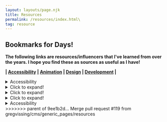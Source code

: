 ```yaml
---
layout: layouts/page.njk
title: Resources
permalink: /resources/index.html\
tag: resource
---
```

## Bookmarks for Days!

**The following links are resources/influencers that I've learned from over the years. I hope you find these as sources
as useful as I have!**

**\| [Accessibility](#accessibility) | [Animation](#animation) | [Design](#design) | [Development](#development) |**

<details>
	<summary>Accessibility</summary>

	* **Standard**

	* [W3C Accessibility Standards Overview](https://www.w3.org/WAI/standards-guidelines/)
	* [Web Content Accessibility Guidelines (WCAG) 2.0](https://www.w3.org/TR/WCAG20/)
	* [Standards for Writing Accessibly](https://alistapart.com/article/standards-for-writing-accessibly/)
	* [HTML: A good basis for accessibility](https://developer.mozilla.org/en-US/docs/Learn/Accessibility/HTML)
	* **Navigation**

	* [Accessible Mobile Navigation](https://www.a11ymatters.com/pattern/mobile-nav/)
	* [Accessibility for Hamburger Menu](https://medium.com/@linlinghao/accessibility-for-hamburger-menu-a37fa9617a89)
	* **Strategy**

	* [ADA Website Compliance: Preparing Your College or University
	Website](https://www.oho.com/blog/ada-website-compliance-preparing-your-college-or-university-website)
	* [Checklist to Comply with ADA Accessibility in Higher
	Education](https://opensenselabs.com/blog/articles/checklist-comply-ada-accessibility-higher-education)
	* [ADA Title II Action Guide for State and Local Governments](https://www.adaactionguide.org/action-steps)
	* [Making the Web More Accessible Using Machine
	Learning](https://medium.com/myplanet-musings/making-the-web-more-accessible-using-machine-learning-8a32eaafdb3a)
	* [14 easy ways to make your website more
	accessible](https://www.creativebloq.com/advice/14-easy-ways-to-make-your-website-more-accessible)
	* [A11y at Clio: How We Build Accessible UI Web
	Components](https://labs.clio.com/a11y-at-clio-how-we-build-accessible-ui-web-components-b31d8e1fef23)
	* [United States Web Design System](https://designsystem.digital.gov/)
	* [Checklist to avoid the most common accessibility
	errors](https://www.brucelawson.co.uk/2019/checklist-to-avoid-the-most-common-accessibility-errors/)
	* [Web Accessibility Tutorials](https://www.w3.org/WAI/tutorials/)
	* [How to be a keyboard accessibility super hero](http://simplyaccessible.com/article/keyboard-superhero/)
	* [Writing CSS with Accessibility in
	Mind](https://medium.com/@matuzo/writing-css-with-accessibility-in-mind-8514a0007939)
	* [Unexpected accessibility tips](https://www.cjcid.com/articles/unexpected-a11y-tips/)
	* [5 ways content can improve your websites’ accessibility — and overall
	UX](https://webflow.com/blog/5-ways-content-can-improve-your-websites-accessibility-and-overall-ux)
	* [Start with empathy](https://simplyaccessible.com/article/empathy/)
	* **Misc Resources**

	* [The state of accessible web UI frameworks](https://darekkay.com/blog/accessible-ui-frameworks/)
	* [Accessibility Update Towards 2020](https://www.boye-co.com/blog/2019/10/3/accessibility-update-towards-2020)
	* [Growing Accessibility Conversations](https://css-tricks.com/growing-accessibility-conversations/)
	* [Accessibility Reviews](https://a11y.reviews/)
	* [Enhancing The Clickable Area Size](https://ishadeed.com/article/clickable-area/)
	* [Web Components and the Accessibility Object model (AOM)](https://www.24a11y.com/2019/web-components-and-the-aom/)
	* [VICE VERSA - diagonal UI optimized for single hand
	IX](https://www.behance.net/gallery/12419409/VICE-VERSA-diagonal-UI-optimized-for-a-single-hand-IX)
	* [Accessibility in JavaScript Applications](https://marcysutton.github.io/js-a11y-workshop/)
	* [PUXL - framework](https://puxl.io/)
	* [Nutrition Cards for Accessible Components](https://davatron5000.github.io/a11y-nutrition-cards/)
	* [The A11Y Project](https://a11yproject.com/)
	* [Periodic Table of ARIA 1.0 Roles](https://dylanb.github.io/periodic-aria-roles.html)
	* [WAI-ARIA Authoring Practices 1.1](https://www.w3.org/TR/wai-aria-practices/)
	* [Accessible Rich Internet Applications (WAI-ARIA) 1.1](https://www.w3.org/TR/wai-aria/)
	* [Web Fundamentals - Accessibility](https://developers.google.com/web/fundamentals/accessibility)
	* [Accessibility a Developer's User Story](https://www.telerik.com/blogs/accessibility-developers-user-story)
	* [Accessibility Support](https://a11ysupport.io/)
	* [Using ARIA to enhance SVG
	accessibility](https://developer.paciellogroup.com/blog/2013/12/using-aria-enhance-svg-accessibility/)
	* [8 things parenting taught me about
	accessibility](https://simplyaccessible.com/article/8-things-parenting-taught-accessibility/)
	* [Sara Soueidan - What a Year of Learning and Teaching Accessibility Taught
	Me](https://www.sarasoueidan.com/blog/what-accessibility-taught-me/)
	* [Web Content Accessibility Guidelines (WCAG) Conformance](https://www.deque.com/wcag/)
	* [Website Accessibility – How you can make your website function for people of all abilities, even if you’re not a
	coder](https://strategybykatie.com/website-accessibility-how-you-can-make-your-website-function-for-people-of-all-abilities-even-if-youre-not-a-coder/)
	* [The A11Y Project - Patterns](https://a11yproject.com/patterns/)
	* [Truths about digital accessibility](https://ericwbailey.design/writing/truths-about-digital-accessibility.html)
	* [Libraries and Accessibility: Accessible
	Websites](https://libguides.ctstatelibrary.org/dld/accessibility/websites)
	* [Using the Accessibility Checker on Web
	Pages](https://www.blackbaud.com/files/support/helpfiles/luminate-online/help/Subsystems/Administrator/Content/Ref/Admin_Accessibility_Checker.html)
	* [A smartphone accessibility primer; or, how I learned to stop worrying and master mobile
	accessibility](https://simplyaccessible.com/article/smartphone-a11y-primer-1/)
	* [Finding the willing: cultivating engagement for
	accessibility](https://simplyaccessible.com/article/finding-willing-cultivating-engagement-accessibility/)
	* [Accessibility Matters](https://www.a11ymatters.com/)
	* [No Style Design System](http://nostyle.herokuapp.com/)
	* **Examples**

	* [Accessibility at Yale](https://usability.yale.edu/web-accessibility/accessibility-yale)
	* [Clever](https://clever.com/)
	* [Carnegie Museums of Pittsburgh - Innovation Studio LogoWeb Accessibility
	Guidelines](http://web-accessibility.carnegiemuseums.org/)
	* [Apple - Accessibility](https://www.apple.com/accessibility/)
	* [Deque - Pattern library](https://pattern-library.dequelabs.com/)
	* [A11Y - Style Guide](https://a11y-style-guide.com/style-guide/)
	* **Tools/Testing**

	* [Accessibility Inspector
	(Firefox)](https://marcozehe.de/2018/04/11/introducing-the-accessibility-inspector-in-the-firefox-developer-tools/)
	* [WAVE Web Accessibility Evaluation Tool](http://wave.webaim.org/)
	* [Accessibility Inspector
	(Firefox)](https://marcozehe.de/2018/04/11/introducing-the-accessibility-inspector-in-the-firefox-developer-tools/)
	* [Little Forest](https://littleforest.co.uk/)
	* [HTML CodeSniffer](http://squizlabs.github.io/HTML_CodeSniffer/)
	* [Accessibility Insights](https://accessibilityinsights.io/)
	* [webhint](https://webhint.io/)
	* [WebAIM - Contrast Checker](https://webaim.org/resources/contrastchecker/)
	* [accessiBe](https://accessibe.com/)
	* [HTML5 Accessibility](https://www.html5accessibility.com/)
	* [a11y.css - Extension](https://ffoodd.github.io/a11y.css/)
	* [Accessibility Testing Tools](https://css-tricks.com/accessibility-testing-tools/)
	* [Web Accessibility: Tools and Considerations](https://www.sitepoint.com/web-accessibility-tools-considerations/)
	* [Assistive Technologies I Test With](https://daverupert.com/2018/07/assistive-technologies-i-test-with/)
	* **Forms**

	* [Accessibility Inspector
	(Firefox)](https://marcozehe.de/2018/04/11/introducing-the-accessibility-inspector-in-the-firefox-developer-tools/)
	* [How Can I Make My Forms A Little More
	Accessible?](https://medium.com/@roblcopeland/how-can-i-make-my-forms-a-little-more-accessible-1726d63210f2)
	* [USWDS - Form controls](https://designsystem.digital.gov/components/form-controls/)
	* [USWDS - Form templates](https://designsystem.digital.gov/components/form-templates/)
	* [Where to put buttons on forms](https://adamsilver.io/articles/where-to-put-buttons-in-forms/)
	* [Making a Better Custom Select Element](https://24ways.org/2019/making-a-better-custom-select-element/)
	* [Multi-page Forms](https://www.w3.org/WAI/tutorials/forms/multi-page/)
	* [Accessibility testing a multi-channel form
	wizard](https://vfowler.com/accessibility-testing-multi-channel-form-wizard/)
	* **Legal**

	* [Higher Ed Accessibility Lawsuits, Complaints, and
	Settlements](https://www.d.umn.edu/~lcarlson/atteam/lawsuits.html)
	* [Feds Prod Universities to Address Website Accessibility
	Complaints](https://www.insidehighered.com/news/2018/11/06/universities-still-struggle-make-websites-accessible-all)
	* **Influencers**

	* [Kristina Podnar](https://www.kpodnar.com/)
	* [Sara Soueidan](https://www.sarasoueidan.com/)
	* [Sergei Kriger](https://www.sergeikriger.com/)
	* [Aaron Gustafson](https://www.aaron-gustafson.com/)
	* **Code**

	* [CodePen - Hamburger Menu](https://codepen.io/shadeed/pen/PMygee)
	* [Having a Little Fun With Custom Focus
	Styles](https://css-tricks.com/having-a-little-fun-with-custom-focus-styles/)
 * **Documents**

	* [Kristina Podnar - Branding
	Policy](https://docs.google.com/document/d/1Bka7B6oeyF0N8H_kpR0oWtNQqoZkwvv1YcSlBXOy0CU/edit?usp=sharing)
	* [Kristina Podnar - Logo
	standard](https://docs.google.com/document/d/1cgjG_LYLcjxJkklF-JkOxo-mFNX9cKXjx0WVT9Stl7U/edit?usp=sharing)
	* [Kristina Podnar - Privacy
	policy](https://docs.google.com/document/d/1lLZWnkZPWn8HVjR3nkH1lv2AHscaHjntjbeKPrKtp-M/edit?usp=sharing)
	* [Kristina Podnar - Privacy
	statement](https://docs.google.com/document/d/1ZeHNfqBDOXd7ZmTKIG9UFVukH75AJqZyAsEyM5QQ7dM/edit)
	* [Kristina Podnar - Accessibility policy we developed for Greg
	V](https://docs.google.com/document/d/12bQ7zFqiS5KLnDSC4nQU60JoL0CJarujsDUtlEB_KXI/edit?usp=sharing)
</details>

<details>
  <summary>Click to expand!</summary>
  
  ## Heading
  1. A numbered
  2. list
     * With some
     * Sub bullets
</details>

<details>
  <summary>Click to expand!</summary>
  
  ## Heading
  1. A numbered
  2. list
     * With some
     * Sub bullets
</details>

<details>
  <summary>Click to expand!</summary>
  
  ## Heading
  1. A numbered
  2. list
     * With some
     * Sub bullets
</details>

<details>
  <summary>Accessibility</summary>
  
* **Standard**

  * [W3C Accessibility Standards Overview](https://www.w3.org/WAI/standards-guidelines/)
  * [Web Content Accessibility Guidelines (WCAG) 2.0](https://www.w3.org/TR/WCAG20/)
  * [Standards for Writing Accessibly](https://alistapart.com/article/standards-for-writing-accessibly/)
  * [HTML: A good basis for accessibility](https://developer.mozilla.org/en-US/docs/Learn/Accessibility/HTML)
* **Navigation**

  * [Accessible Mobile Navigation](https://www.a11ymatters.com/pattern/mobile-nav/)
  * [Accessibility for Hamburger Menu](https://medium.com/@linlinghao/accessibility-for-hamburger-menu-a37fa9617a89)
* **Strategy**

  * [ADA Website Compliance: Preparing Your College or University Website](https://www.oho.com/blog/ada-website-compliance-preparing-your-college-or-university-website)
  * [Checklist to Comply with ADA Accessibility in Higher Education](https://opensenselabs.com/blog/articles/checklist-comply-ada-accessibility-higher-education)
  * [ADA Title II Action Guide for State and Local Governments](https://www.adaactionguide.org/action-steps)
  * [Making the Web More Accessible Using Machine Learning](https://medium.com/myplanet-musings/making-the-web-more-accessible-using-machine-learning-8a32eaafdb3a)
  * [14 easy ways to make your website more accessible](https://www.creativebloq.com/advice/14-easy-ways-to-make-your-website-more-accessible)
  * [A11y at Clio: How We Build Accessible UI Web Components](https://labs.clio.com/a11y-at-clio-how-we-build-accessible-ui-web-components-b31d8e1fef23)
  * [United States Web Design System](https://designsystem.digital.gov/)
  * [Checklist to avoid the most common accessibility errors](https://www.brucelawson.co.uk/2019/checklist-to-avoid-the-most-common-accessibility-errors/)
  * [Web Accessibility Tutorials](https://www.w3.org/WAI/tutorials/)
  * [How to be a keyboard accessibility super hero](http://simplyaccessible.com/article/keyboard-superhero/)
  * [Writing CSS with Accessibility in Mind](https://medium.com/@matuzo/writing-css-with-accessibility-in-mind-8514a0007939)
  * [Unexpected accessibility tips](https://www.cjcid.com/articles/unexpected-a11y-tips/)
  * [5 ways content can improve your websites’ accessibility — and overall UX](https://webflow.com/blog/5-ways-content-can-improve-your-websites-accessibility-and-overall-ux)
  * [Start with empathy](https://simplyaccessible.com/article/empathy/)
* **Misc Resources**

  * [The state of accessible web UI frameworks](https://darekkay.com/blog/accessible-ui-frameworks/)
  * [Accessibility Update Towards 2020](https://www.boye-co.com/blog/2019/10/3/accessibility-update-towards-2020)
  * [Growing Accessibility Conversations](https://css-tricks.com/growing-accessibility-conversations/)
  * [Accessibility Reviews](https://a11y.reviews/)
  * [Enhancing The Clickable Area Size](https://ishadeed.com/article/clickable-area/)
  * [Web Components and the Accessibility Object model (AOM)](https://www.24a11y.com/2019/web-components-and-the-aom/)
  * [VICE VERSA - diagonal UI optimized for single hand IX](https://www.behance.net/gallery/12419409/VICE-VERSA-diagonal-UI-optimized-for-a-single-hand-IX)
  * [Accessibility in JavaScript Applications](https://marcysutton.github.io/js-a11y-workshop/)
  * [PUXL - framework](https://puxl.io/)
  * [Nutrition Cards for Accessible Components](https://davatron5000.github.io/a11y-nutrition-cards/)
  * [The A11Y Project](https://a11yproject.com/)
  * [Periodic Table of ARIA 1.0 Roles](https://dylanb.github.io/periodic-aria-roles.html)
  * [WAI-ARIA Authoring Practices 1.1](https://www.w3.org/TR/wai-aria-practices/)
  * [Accessible Rich Internet Applications (WAI-ARIA) 1.1](https://www.w3.org/TR/wai-aria/)
  * [Web Fundamentals - Accessibility](https://developers.google.com/web/fundamentals/accessibility)
  * [Accessibility a Developer's User Story](https://www.telerik.com/blogs/accessibility-developers-user-story)
  * [Accessibility Support](https://a11ysupport.io/)
  * [Using ARIA to enhance SVG accessibility](https://developer.paciellogroup.com/blog/2013/12/using-aria-enhance-svg-accessibility/)
  * [8 things parenting taught me about accessibility](https://simplyaccessible.com/article/8-things-parenting-taught-accessibility/)
  * [Sara Soueidan - What a Year of Learning and Teaching Accessibility Taught Me](https://www.sarasoueidan.com/blog/what-accessibility-taught-me/)
  * [Web Content Accessibility Guidelines (WCAG) Conformance](https://www.deque.com/wcag/)
  * [Website Accessibility – How you can make your website function for people of all abilities, even if you’re not a coder](https://strategybykatie.com/website-accessibility-how-you-can-make-your-website-function-for-people-of-all-abilities-even-if-youre-not-a-coder/)
  * [The A11Y Project - Patterns](https://a11yproject.com/patterns/)
  * [Truths about digital accessibility](https://ericwbailey.design/writing/truths-about-digital-accessibility.html)
  * [Libraries and Accessibility: Accessible Websites](https://libguides.ctstatelibrary.org/dld/accessibility/websites)
  * [Using the Accessibility Checker on Web Pages](https://www.blackbaud.com/files/support/helpfiles/luminate-online/help/Subsystems/Administrator/Content/Ref/Admin_Accessibility_Checker.html)
  * [A smartphone accessibility primer; or, how I learned to stop worrying and master mobile accessibility](https://simplyaccessible.com/article/smartphone-a11y-primer-1/)
  * [Finding the willing: cultivating engagement for accessibility](https://simplyaccessible.com/article/finding-willing-cultivating-engagement-accessibility/)
  * [Accessibility Matters](https://www.a11ymatters.com/)
  * [No Style Design System](http://nostyle.herokuapp.com/)
* **Examples**

  * [Accessibility at Yale](https://usability.yale.edu/web-accessibility/accessibility-yale)
  * [Clever](https://clever.com/)
  * [Carnegie Museums of Pittsburgh - Innovation Studio LogoWeb Accessibility Guidelines](http://web-accessibility.carnegiemuseums.org/)
  * [Apple - Accessibility](https://www.apple.com/accessibility/)
  * [Deque - Pattern library](https://pattern-library.dequelabs.com/)
  * [A11Y - Style Guide](https://a11y-style-guide.com/style-guide/)
* **Tools/Testing**

  * [Accessibility Inspector (Firefox)](https://marcozehe.de/2018/04/11/introducing-the-accessibility-inspector-in-the-firefox-developer-tools/)
  * [WAVE Web Accessibility Evaluation Tool](http://wave.webaim.org/)
  * [Accessibility Inspector (Firefox)](https://marcozehe.de/2018/04/11/introducing-the-accessibility-inspector-in-the-firefox-developer-tools/)
  * [Little Forest](https://littleforest.co.uk/)
  * [HTML CodeSniffer](http://squizlabs.github.io/HTML_CodeSniffer/)
  * [Accessibility Insights](https://accessibilityinsights.io/)
  * [webhint](https://webhint.io/)
  * [WebAIM - Contrast Checker](https://webaim.org/resources/contrastchecker/)
  * [accessiBe](https://accessibe.com/)
  * [HTML5 Accessibility](https://www.html5accessibility.com/)
  * [a11y.css - Extension](https://ffoodd.github.io/a11y.css/)
  * [Accessibility Testing Tools](https://css-tricks.com/accessibility-testing-tools/)
  * [Web Accessibility: Tools and Considerations](https://www.sitepoint.com/web-accessibility-tools-considerations/)
  * [Assistive Technologies I Test With](https://daverupert.com/2018/07/assistive-technologies-i-test-with/)
* **Forms**

  * [Accessibility Inspector (Firefox)](https://marcozehe.de/2018/04/11/introducing-the-accessibility-inspector-in-the-firefox-developer-tools/)
  * [How Can I Make My Forms A Little More Accessible?](https://medium.com/@roblcopeland/how-can-i-make-my-forms-a-little-more-accessible-1726d63210f2)
  * [USWDS - Form controls](https://designsystem.digital.gov/components/form-controls/)
  * [USWDS - Form templates](https://designsystem.digital.gov/components/form-templates/)
  * [Where to put buttons on forms](https://adamsilver.io/articles/where-to-put-buttons-in-forms/)
  * [Making a Better Custom Select Element](https://24ways.org/2019/making-a-better-custom-select-element/)
  * [Multi-page Forms](https://www.w3.org/WAI/tutorials/forms/multi-page/)
  * [Accessibility testing a multi-channel form wizard](https://vfowler.com/accessibility-testing-multi-channel-form-wizard/)
* **Legal**

  * [Higher Ed Accessibility Lawsuits, Complaints, and Settlements](https://www.d.umn.edu/~lcarlson/atteam/lawsuits.html)
  * [Feds Prod Universities to Address Website Accessibility Complaints](https://www.insidehighered.com/news/2018/11/06/universities-still-struggle-make-websites-accessible-all)
* **Influencers**

  * [Kristina Podnar](https://www.kpodnar.com/)
  * [Sara Soueidan](https://www.sarasoueidan.com/)
  * [Sergei Kriger](https://www.sergeikriger.com/)
  * [Aaron Gustafson](https://www.aaron-gustafson.com/)
* **Code**

  * [CodePen - Hamburger Menu](https://codepen.io/shadeed/pen/PMygee)
  * [Having a Little Fun With Custom Focus Styles](https://css-tricks.com/having-a-little-fun-with-custom-focus-styles/)
* **Documents**

  * [Kristina Podnar - Branding Policy](https://docs.google.com/document/d/1Bka7B6oeyF0N8H_kpR0oWtNQqoZkwvv1YcSlBXOy0CU/edit?usp=sharing)
  * [Kristina Podnar - Logo standard](https://docs.google.com/document/d/1cgjG_LYLcjxJkklF-JkOxo-mFNX9cKXjx0WVT9Stl7U/edit?usp=sharing)
  * [Kristina Podnar - Privacy policy](https://docs.google.com/document/d/1lLZWnkZPWn8HVjR3nkH1lv2AHscaHjntjbeKPrKtp-M/edit?usp=sharing)
  * [Kristina Podnar - Privacy statement](https://docs.google.com/document/d/1ZeHNfqBDOXd7ZmTKIG9UFVukH75AJqZyAsEyM5QQ7dM/edit)
  * [Kristina Podnar - Accessibility policy we developed for Greg V](https://docs.google.com/document/d/12bQ7zFqiS5KLnDSC4nQU60JoL0CJarujsDUtlEB_KXI/edit?usp=sharing)
<<<<<<< HEAD
>>>>>>> 9ee1b2d63a1f26b3304b3003489329d66cddf90a
=======
</details>
>>>>>>> parent of 9ee1b2d... Merge pull request #119 from gregvissing/cms/generic_pages/resources
